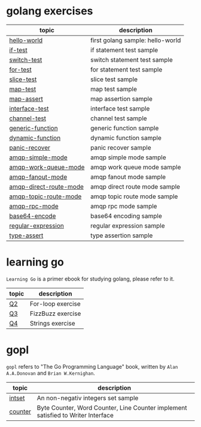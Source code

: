 # golang exercises

|topic|description|
|----|----|
|[hello-world](./hello-world/hello_world.go)|first golang sample: hello-world|
|[if-test](./if-test/if_test.go)|if statement test sample|
|[switch-test](./switch-test/switch_test.go)|switch statement test sample|
|[for-test](./for-test/for_test.go)|for statement test sample|
|[slice-test](./slice-test/slice_test.go)|slice test sample|
|[map-test](./map-test/map_test.go)|map test sample|
|[map-assert](./map-assert/map_assert.go)|map assertion sample|
|[interface-test](./interface-test/interface_test.go)|interface test sample|
|[channel-test](./channel-test/channel_test.go)|channel test sample|
|[generic-function](./generic-function/generic_func.go)|generic function sample|
|[dynamic-function](./dynamic-function/dynamic_func.go)|dynamic function sample|
|[panic-recover](./panic-recover/sample1.go)|panic recover sample|
|[amqp-simple-mode](./amqp-test/01-simple-mode/)|amqp simple mode sample|
|[amqp-work-queue-mode](./amqp-test/02-work-queues/)|amqp work queue mode sample|
|[amqp-fanout-mode](./amqp-test/03-fanout/)|amqp fanout mode sample|
|[amqp-direct-route-mode](./amqp-test/04-direct-route/)|amqp direct route mode sample|
|[amqp-topic-route-mode](./amqp-test/05-topic-route/)|amqp topic route mode sample|
|[amqp-rpc-mode](./amqp-test/06-rpc-demo/)|amqp rpc mode sample|
|[base64-encode](./base64-test/base64test.go)|base64 encoding sample|
|[regular-expression](./regexp/main.geo)|regular expression sample|
|[type-assert](./type-assert/main.go)|type assertion sample|

# learning go

`Learning Go` is a primer ebook for studying golang, please refer to it.

|topic|description|
|----|----|
|[Q2](./learning-go/Q2/for_loop.go)|For-loop exercise|
|[Q3](./learning-go/Q3/FizzBuzz.go)|FizzBuzz exercise|
|[Q4](./learning-go/Q4/strings.go)|Strings exercise|

# gopl

`gopl` refers to "The Go Programming Language" book, written by `Alan A.A.Donovan` and `Brian W.Kernighan`. 

|topic|description|
|----|----|
|[intset](./gopl/ch6/intset/intset.go)|An non-negativ integers set sample|
|[counter](./gopl/ch7/counter/counter.go)|Byte Counter, Word Counter, Line Counter implement satisfied to Writer Interface|

